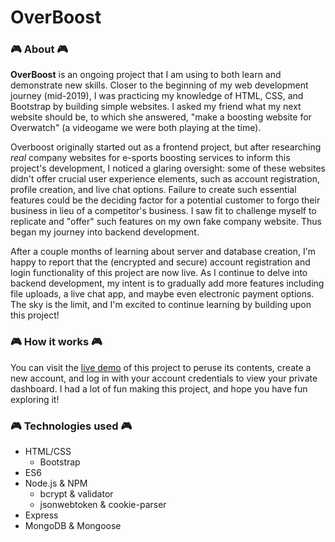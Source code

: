 # OverBoost

### 🎮 About 🎮
**OverBoost** is an ongoing project that I am using to both learn and demonstrate new skills. Closer to the beginning of my web development journey (mid-2019), I was practicing my knowledge of HTML, CSS, and Bootstrap by building simple websites. I asked my friend what my next website should be, to which she answered, "make a boosting website for Overwatch" (a videogame we were both playing at the time). 

Overboost originally started out as a frontend project, but after researching *real* company websites for e-sports boosting services to inform this project's development, I noticed a glaring oversight: some of these websites didn't offer crucial user experience elements, such as account registration, profile creation, and live chat options. Failure to create such essential features could be the deciding factor for a potential customer to forgo their business in lieu of a competitor's business. I saw fit to challenge myself to replicate and "offer" such features on my own fake company website. Thus began my journey into backend development.

After a couple months of learning about server and database creation, I'm happy to report that the (encrypted and secure) account registration and login functionality of this project are now live. As I continue to delve into backend development, my intent is to gradually add more features including file uploads, a live chat app, and maybe even electronic payment options. The sky is the limit, and I'm excited to continue learning by building upon this project!

### 🎮 How it works 🎮
You can visit the [live demo](http://overwatchboosting.herokuapp.com/) of this project to peruse its contents, create a new account, and log in with your account credentials to view your private dashboard. I had a lot of fun making this project, and hope you have fun exploring it!

### 🎮 Technologies used 🎮

- HTML/CSS
	- Bootstrap
- ES6
- Node.js & NPM
	- bcrypt & validator
	- jsonwebtoken & cookie-parser
- Express
- MongoDB & Mongoose



